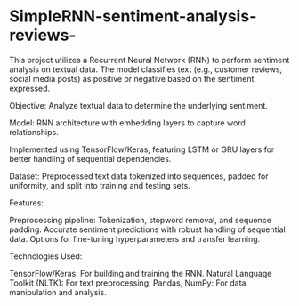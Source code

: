 # SimpleRNN-sentiment-analysis-reviews-

This project utilizes a Recurrent Neural Network (RNN) to perform sentiment analysis on textual data. The model classifies text (e.g., customer reviews, social media posts) as positive or negative based on the sentiment expressed.

Objective: Analyze textual data to determine the underlying sentiment.

Model:
RNN architecture with embedding layers to capture word relationships.

Implemented using TensorFlow/Keras, featuring LSTM or GRU layers for better handling of sequential dependencies.

Dataset: Preprocessed text data tokenized into sequences, padded for uniformity, and split into training and testing sets.

Features:

Preprocessing pipeline: Tokenization, stopword removal, and sequence padding.
Accurate sentiment predictions with robust handling of sequential data.
Options for fine-tuning hyperparameters and transfer learning.

Technologies Used:

TensorFlow/Keras: For building and training the RNN.
Natural Language Toolkit (NLTK): For text preprocessing.
Pandas, NumPy: For data manipulation and analysis.
